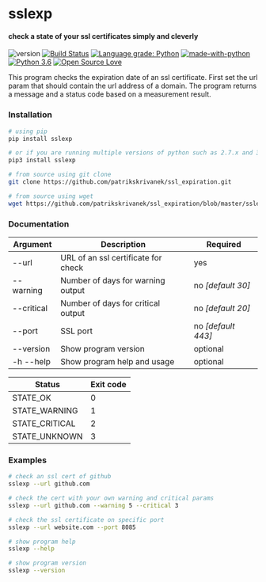 # sslexp
#### check a state of your ssl certificates simply and cleverly

![version](https://img.shields.io/badge/version-1.1.0-brightgreen)
[![Build Status](https://travis-ci.org/patrikskrivanek/ssl_expiration.svg?branch=master)](https://travis-ci.org/patrikskrivanek/ssl_expiration)
[![Language grade: Python](https://img.shields.io/lgtm/grade/python/g/patrikskrivanek/ssl_expiration.svg?logo=lgtm&logoWidth=18)](https://lgtm.com/projects/g/patrikskrivanek/ssl_expiration/context:python)
[![made-with-python](https://img.shields.io/badge/Made%20with-Python-1f425f.svg)](https://www.python.org/)
[![Python 3.6](https://img.shields.io/badge/python-3.6-blue.svg)](https://www.python.org/downloads/release/python-360/)
[![Open Source Love](https://badges.frapsoft.com/os/v1/open-source.svg?v=103)](https://github.com/ellerbrock/open-source-badges/)

This program checks the expiration date of an ssl certificate.
First set the url param that should contain the url address of a domain.
The program returns a message and a status code based on a measurement result.

### Installation
```bash
# using pip
pip install sslexp

# or if you are running multiple versions of python such as 2.7.x and 3.x 
pip3 install sslexp

# from source using git clone
git clone https://github.com/patrikskrivanek/ssl_expiration.git

# from source using wget
wget https://github.com/patrikskrivanek/ssl_expiration/blob/master/sslexp
```

### Documentation
Argument | Description | Required
------------ | ------------- | -------------
--url | URL of an ssl certificate for check | yes
--warning | Number of days for warning output | no *[default 30]*
--critical | Number of days for critical output | no *[default 20]*
--port | SSL port | no *[default 443]*
--version | Show program version | optional
-h --help | Show program help and usage | optional

Status | Exit code | 
------------ | -------------
STATE_OK | 0
STATE_WARNING | 1
STATE_CRITICAL | 2
STATE_UNKNOWN | 3

### Examples
```bash
# check an ssl cert of github
sslexp --url github.com

# check the cert with your own warning and critical params
sslexp --url github.com --warning 5 --critical 3

# check the ssl certificate on specific port
sslexp --url website.com --port 8085

# show program help
sslexp --help

# show program version
sslexp --version
```

